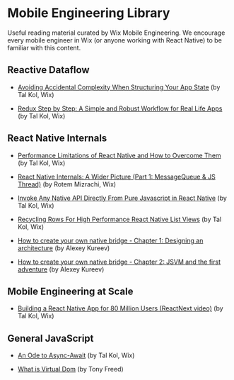 # Mobile Engineering Library

Useful reading material curated by Wix Mobile Engineering. We encourage every mobile engineer in Wix (or anyone working with React Native) to be familiar with this content.

## Reactive Dataflow

* [Avoiding Accidental Complexity When Structuring Your App State](https://hackernoon.com/avoiding-accidental-complexity-when-structuring-your-app-state-6e6d22ad5e2a#.gchj7syn3) (by Tal Kol, Wix)

* [Redux Step by Step: A Simple and Robust Workflow for Real Life Apps](https://hackernoon.com/redux-step-by-step-a-simple-and-robust-workflow-for-real-life-apps-1fdf7df46092#.djr6axsi5) (by Tal Kol, Wix)

## React Native Internals

* [Performance Limitations of React Native and How to Overcome Them](https://medium.com/@talkol/performance-limitations-of-react-native-and-how-to-overcome-them-947630d7f440#.xuo7vz7yr) (by Tal Kol, Wix)

* [React Native Internals: A Wider Picture (Part 1: MessageQueue & JS Thread)](https://medium.com/@rotemmiz/react-native-internals-a-wider-picture-part-1-messagequeue-js-thread-7894a7cba868#.2hlbsbtxs) (by Rotem Mizrachi, Wix)

* [Invoke Any Native API Directly From Pure Javascript in React Native](https://medium.com/@talkol/invoke-any-native-api-directly-from-pure-javascript-in-react-native-1fb6afcdf57d#.jmp1gilhn) (by Tal Kol, Wix)

* [Recycling Rows For High Performance React Native List Views](https://medium.com/@talkol/recycling-rows-for-high-performance-react-native-list-views-628fd0363861#.njsh3uawc) (by Tal Kol, Wix)

* [How to create your own native bridge - Chapter 1: Designing an architecture](https://medium.com/@kureevalexey/how-to-create-you-own-native-bridge-93a8d4a40bd2#.r2in2oefh) (by Alexey Kureev)

* [How to create your own native bridge - Chapter 2: JSVM and the first adventure](https://medium.com/@kureevalexey/how-to-create-your-own-native-bridge-bfa050e708fc#.rpgzo3tey) (by Alexey Kureev)

## Mobile Engineering at Scale

* [Building a React Native App for 80 Million Users (ReactNext video)](http://youtube.com/watch?v=abSNo2P9mMM) (by Tal Kol, Wix)

## General JavaScript

* [An Ode to Async-Await](https://hackernoon.com/an-ode-to-async-await-7da2dd3c2056#.pyx0twijy) (by Tal Kol, Wix)

* [What is Virtual Dom](https://medium.com/tony-freed-consulting/what-is-virtual-dom-c0ec6d6a925c#.q9cljvwsp) (by Tony Freed)
